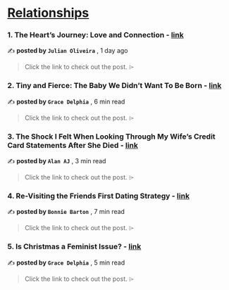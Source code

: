 
<h1><a href=https://medium.com/tag/relationships/recommended target="_blank" rel="noopener noreferrer">Relationships</a></h1>
<h3>1. The Heart’s Journey: Love and Connection - <a href=https://medium.com/@freelancerwriter/the-hearts-journey-love-and-connection-b033d53e0776?source=tag_recommended_feed---------0-84----------relationships----------de43be71_f3f1_4306_aa9e_48cc400a6b29------- target="_blank" rel="noopener noreferrer">link</a></h3>

✍️ **posted by `Julian Oliveira`** <date> , 1 day ago</date>

<blockquote>Click the link to check out the post. ⌲</blockquote>

<h3>2. Tiny and Fierce: The Baby We Didn’t Want To Be Born - <a href=https://medium.com/modern-women/tiny-and-fierce-the-baby-we-didnt-want-to-be-born-8f81115b80fa?source=tag_recommended_feed---------1-107----------relationships----------de43be71_f3f1_4306_aa9e_48cc400a6b29------- target="_blank" rel="noopener noreferrer">link</a></h3>

✍️ **posted by `Grace Delphia`** <date> , 6 min read</date>

<blockquote>Click the link to check out the post. ⌲</blockquote>

<h3>3. The Shock I Felt When Looking Through My Wife’s Credit Card Statements After She Died - <a href=https://medium.com/@autisticwidower/the-shock-i-felt-when-looking-through-my-wifes-credit-card-statements-after-she-died-7b7b01c3c8e9?source=tag_recommended_feed---------2-85----------relationships----------de43be71_f3f1_4306_aa9e_48cc400a6b29------- target="_blank" rel="noopener noreferrer">link</a></h3>

✍️ **posted by `Alan AJ`** <date> , 3 min read</date>

<blockquote>Click the link to check out the post. ⌲</blockquote>

<h3>4. Re-Visiting the Friends First Dating Strategy - <a href=https://medium.com/@bonniebarton/re-visiting-the-friends-first-dating-strategy-1460c778d0b8?source=tag_recommended_feed---------3-84----------relationships----------de43be71_f3f1_4306_aa9e_48cc400a6b29------- target="_blank" rel="noopener noreferrer">link</a></h3>

✍️ **posted by `Bonnie Barton`** <date> , 7 min read</date>

<blockquote>Click the link to check out the post. ⌲</blockquote>

<h3>5. Is Christmas a Feminist Issue? - <a href=https://medium.com/modern-women/is-christmas-a-feminist-issue-6c3bf388dfb6?source=tag_recommended_feed---------4-107----------relationships----------de43be71_f3f1_4306_aa9e_48cc400a6b29------- target="_blank" rel="noopener noreferrer">link</a></h3>

✍️ **posted by `Grace Delphia`** <date> , 5 min read</date>

<blockquote>Click the link to check out the post. ⌲</blockquote>

